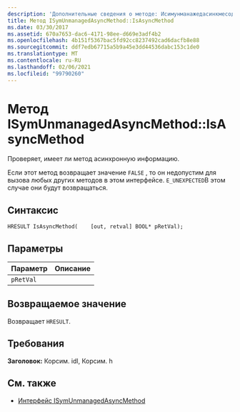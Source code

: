 ```yaml
---
description: 'Дополнительные сведения о методе: Исимунманажедасинкмесод:: Исасинкмесод'
title: Метод ISymUnmanagedAsyncMethod::IsAsyncMethod
ms.date: 03/30/2017
ms.assetid: 670a7653-dac6-4171-98ee-d669e3adf4b2
ms.openlocfilehash: 4b151f5367bac5fd92cc8237492cad6dacfb8e88
ms.sourcegitcommit: ddf7edb67715a5b9a45e3dd44536dabc153c1de0
ms.translationtype: MT
ms.contentlocale: ru-RU
ms.lasthandoff: 02/06/2021
ms.locfileid: "99790260"
---
```

# <a name="isymunmanagedasyncmethodisasyncmethod-method"></a>Метод ISymUnmanagedAsyncMethod::IsAsyncMethod

Проверяет, имеет ли метод асинхронную информацию.  
  
 Если этот метод возвращает значение `FALSE` , то он недопустим для вызова любых других методов в этом интерфейсе. `E_UNEXPECTED`В этом случае они будут возвращаться.  
  
## <a name="syntax"></a>Синтаксис  
  
```idl  
HRESULT IsAsyncMethod(    [out, retval] BOOL* pRetVal);  
```  
  
## <a name="parameters"></a>Параметры  
  
|Параметр|Описание|  
|---------------|-----------------|  
|`pRetVal`||  
  
## <a name="return-value"></a>Возвращаемое значение  

 Возвращает `HRESULT`.  
  
## <a name="requirements"></a>Требования  

 **Заголовок:** Корсим. idl, Корсим. h  
  
## <a name="see-also"></a>См. также

- [Интерфейс ISymUnmanagedAsyncMethod](isymunmanagedasyncmethod-interface.md)
